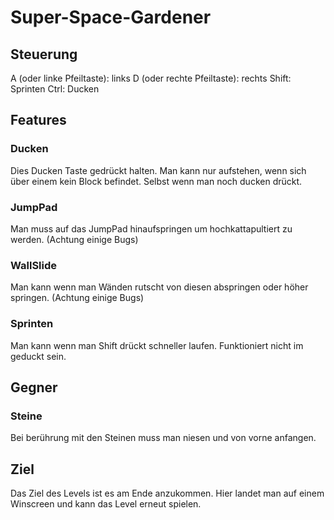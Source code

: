# Super-Space-Gardener
## Steuerung
A (oder linke Pfeiltaste): links
D (oder rechte Pfeiltaste): rechts
Shift: Sprinten
Ctrl: Ducken

## Features
### Ducken
Dies Ducken Taste gedrückt halten. Man kann nur aufstehen, wenn sich über einem kein Block befindet. Selbst wenn man noch ducken drückt.

### JumpPad
Man muss auf das JumpPad hinaufspringen um hochkattapultiert zu werden. (Achtung einige Bugs)

### WallSlide
Man kann wenn man Wänden rutscht von diesen abspringen oder höher springen. (Achtung einige Bugs)

### Sprinten
Man kann wenn man Shift drückt schneller laufen. Funktioniert nicht im geduckt sein.

## Gegner
### Steine
Bei berührung mit den Steinen muss man niesen und von vorne anfangen.

## Ziel
Das Ziel des Levels ist es am Ende anzukommen. Hier landet man auf einem Winscreen und kann das Level erneut spielen.
